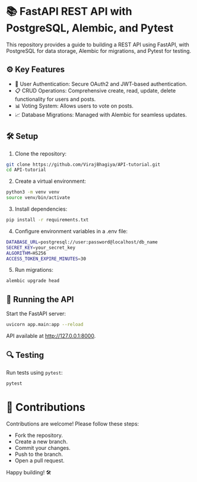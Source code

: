 # 📚 FastAPI REST API with PostgreSQL, Alembic, and Pytest

This repository provides a guide to building a REST API using FastAPI, with PostgreSQL for data storage, Alembic for migrations, and Pytest for testing.

## ⚙️ Key Features
- 🔑 User Authentication: Secure OAuth2 and JWT-based authentication.
- 📋 CRUD Operations: Comprehensive create, read, update, delete functionality for users and posts.
- 📊 Voting System: Allows users to vote on posts.
- 📈 Database Migrations: Managed with Alembic for seamless updates.

## 🛠️ Setup

1. Clone the repository:
``` bash
git clone https://github.com/VirajBhagiya/API-tutorial.git
cd API-tutorial
```

2. Create a virtual environment:
``` bash
python3 -m venv venv
source venv/bin/activate
```

3. Install dependencies:
``` bash
pip install -r requirements.txt
```

4. Configure environment variables in a .env file:
``` bash
DATABASE_URL=postgresql://user:password@localhost/db_name
SECRET_KEY=your_secret_key
ALGORITHM=HS256
ACCESS_TOKEN_EXPIRE_MINUTES=30
```

5. Run migrations:
``` bash
alembic upgrade head
```


## 🚀 Running the API

Start the FastAPI server:
``` bash
uvicorn app.main:app --reload
```

API available at http://127.0.0.1:8000.

## 🔍 Testing

Run tests using `pytest`:
```bash
pytest
```

# 🤝 Contributions
Contributions are welcome! Please follow these steps:

- Fork the repository.
- Create a new branch.
- Commit your changes.
- Push to the branch.
- Open a pull request.

Happy building! 🛠️